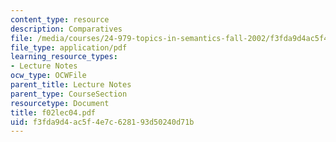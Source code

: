```yaml
---
content_type: resource
description: Comparatives
file: /media/courses/24-979-topics-in-semantics-fall-2002/f3fda9d4ac5f4e7c628193d50240d71b_f02lec04.pdf
file_type: application/pdf
learning_resource_types:
- Lecture Notes
ocw_type: OCWFile
parent_title: Lecture Notes
parent_type: CourseSection
resourcetype: Document
title: f02lec04.pdf
uid: f3fda9d4-ac5f-4e7c-6281-93d50240d71b
---
```

